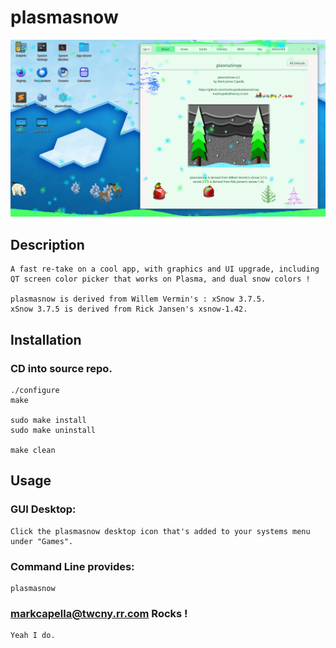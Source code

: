 
# plasmasnow

!['plasmasnow'](https://github.com/markcapella/plasmasnow/blob/main/assets/images/screenshot.png)


## Description

    A fast re-take on a cool app, with graphics and UI upgrade, including
    QT screen color picker that works on Plasma, and dual snow colors !

    plasmasnow is derived from Willem Vermin's : xSnow 3.7.5.
    xSnow 3.7.5 is derived from Rick Jansen's xsnow-1.42.


## Installation

###     CD into source repo.

    ./configure
    make

    sudo make install
    sudo make uninstall

    make clean


## Usage

###     GUI Desktop:

    Click the plasmasnow desktop icon that's added to your systems menu
    under "Games".


###     Command Line provides:

    plasmasnow


### markcapella@twcny.rr.com Rocks !

    Yeah I do.
